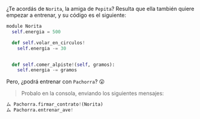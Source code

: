 ¿Te acordás de `Norita`, la amiga de `Pepita`? Resulta que ella también quiere empezar a entrenar, y su código es el siguiente:

```python
module Norita
  self.energia = 500

  def self.volar_en_circulos!
    self.energia -= 30


  def self.comer_alpiste!(self, gramos):
    self.energia -= gramos


```

Pero, ¿podrá entrenar con `Pachorra`? :open_mouth:

> Probalo en la consola, enviando los siguientes mensajes:
>
```python
ム Pachorra.firmar_contrato!(Norita)
ム Pachorra.entrenar_ave!
```
